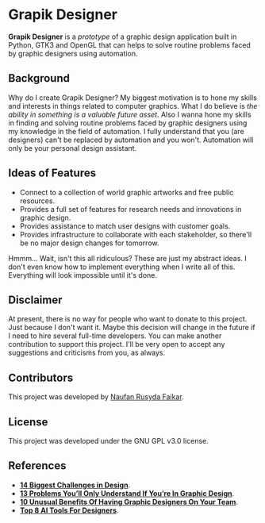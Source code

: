 # Grapik Designer

**Grapik Designer** is a *prototype* of a graphic design application built in Python, GTK3 and OpenGL that can helps to solve routine problems faced by graphic designers using automation.

## Background

Why do I create Grapik Designer? My biggest motivation is to hone my skills and interests in things related to computer graphics. What I do believe is *the ability in something is a valuable future asset*. Also I wanna hone my skills in finding and solving routine problems faced by graphic designers using my knowledge in the field of automation. I fully understand that you (are designers) can't be replaced by automation  and you won't. Automation will only be your personal design assistant.

## Ideas of Features

- Connect to a collection of world graphic artworks and free public resources.
- Provides a full set of features for research needs and innovations in graphic design.
- Provides assistance to match user designs with customer goals.
- Provides infrastructure to collaborate with each stakeholder, so there'll be no major design changes for tomorrow.

Hmmm... Wait, isn't this all ridiculous? These are just my abstract ideas. I don't even know how to implement everything when I write all of this. Everything will look impossible until it's done.

## Disclaimer

At present, there is no way for people who want to donate to this project. Just because I don't want it. Maybe this decision will change in the future if I need to hire several full-time developers. You can make another contribution to support this project. I'll be very open to accept any suggestions and criticisms from you, as always.

## Contributors

This project was developed by [Naufan Rusyda Faikar](https://github.com/nrfaikar).

## License

This project was developed under the GNU GPL v3.0 license.

## References

- [**14 Biggest Challenges in Design**](https://www.creativebloq.com/graphic-design/14-biggest-challenges-design-today-31619475).
- [**13 Problems You’ll Only Understand If You’re In Graphic Design**](https://www.awesomeinventions.com/graphic-designer-problems/).
- [**10 Unusual Benefits Of Having Graphic Designers On Your Team**](https://penji.co/10-problems-graphic-designers-solve/).
- [**Top 8 AI Tools For Designers**](https://digitalsynopsis.com/design/ai-tools-for-designers/).
